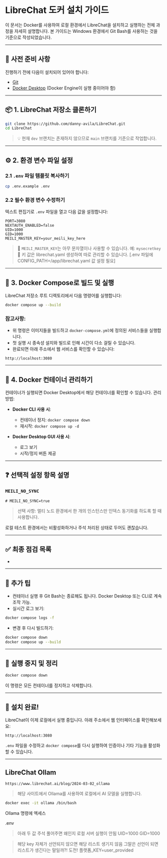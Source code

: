 # LibreChat 도커 설치 가이드

이 문서는 Docker를 사용하여 로컬 환경에서 LibreChat을 설치하고 실행하는 전체 과정을 자세히 설명합니다. 본 가이드는 Windows 환경에서 Git Bash를 사용하는 것을 기준으로 작성되었습니다.

---

## 🧰 사전 준비 사항

진행하기 전에 다음이 설치되어 있어야 합니다:

* [Git](https://git-scm.com/downloads)
* [Docker Desktop](https://www.docker.com/products/docker-desktop/) (Docker Engine이 실행 중이어야 함)

---

## 📦 1. LibreChat 저장소 클론하기

```bash
git clone https://github.com/danny-avila/LibreChat.git
cd LibreChat
```

> 💡 현재 `dev` 브랜치는 존재하지 않으므로 `main` 브랜치를 기준으로 작업합니다.

---

## ⚙️ 2. 환경 변수 파일 설정

### 2.1 `.env` 파일 템플릿 복사하기

```bash
cp .env.example .env
```

### 2.2 필수 환경 변수 수정하기

텍스트 편집기로 `.env` 파일을 열고 다음 값을 설정합니다:

```env
PORT=3080
NEXTAUTH_ENABLED=false
UID=1000
GID=1000
MEILI_MASTER_KEY=your_meili_key_here

```

> 📌 `MEILI_MASTER_KEY`는 아무 문자열이나 사용할 수 있습니다. 예: `mysecretkey`
> 📌 키 값은 librechat.yaml 생성하여 따로 관리할 수 있습니다. [.env 파일에 CONFIG_PATH=/app/librechat.yaml 값 설정 필요]

---

## 🐳 3. Docker Compose로 빌드 및 실행

LibreChat 저장소 루트 디렉토리에서 다음 명령어를 실행합니다:

```bash
docker compose up --build
```

### 참고사항:

* 위 명령은 이미지들을 빌드하고 `docker-compose.yml`에 정의된 서비스들을 실행합니다.
* 첫 실행 시 종속성 설치와 빌드로 인해 시간이 다소 걸릴 수 있습니다.
* 완료되면 아래 주소에서 웹 서비스를 확인할 수 있습니다:

```
http://localhost:3080
```

---

## 📂 4. Docker 컨테이너 관리하기

컨테이너가 실행되면 Docker Desktop에서 해당 컨테이너를 확인할 수 있습니다. 관리 방법:

* **Docker CLI 사용 시**:
  * 컨테이너 정지: `docker compose down`
  * 재시작: `docker compose up -d`

* **Docker Desktop GUI 사용 시**:
  * 로그 보기
  * 시작/정지 버튼 제공

---

## ❓ 선택적 설정 항목 설명

### `MEILI_NO_SYNC`

```env
# MEILI_NO_SYNC=true
```

> 선택 사항: 멀티 노드 환경에서 한 개의 인스턴스만 인덱스 동기화를 하도록 할 때 사용합니다.

로컬 테스트 환경에서는 비활성화하거나 주석 처리된 상태로 두어도 괜찮습니다.

---

## ✅ 최종 점검 목록

*

---

## 📌 추가 팁

* 컨테이너 실행 후 Git Bash는 종료해도 됩니다. Docker Desktop 또는 CLI로 계속 조작 가능.
* 실시간 로그 보기:

```bash
docker compose logs -f
```

* 변경 후 다시 빌드하기:

```bash
docker compose down
docker compose up --build
```

---

## 🧹 실행 중지 및 정리

```bash
docker compose down
```

이 명령은 모든 컨테이너를 정지하고 삭제합니다.

---

## 🙌 설치 완료!

LibreChat이 이제 로컬에서 실행 중입니다. 아래 주소에서 웹 인터페이스를 확인해보세요:

```
http://localhost:3080
```

`.env` 파일을 수정하고 `docker compose`를 다시 실행하여 인증이나 기타 기능을 활성화할 수 있습니다.



---
## LibreChat Ollam
```
https://www.librechat.ai/blog/2024-03-02_ollama
```
> 해당 사이트에서 Ollama를 사용하여 로컬에서 AI 모델을 실행합니다.


```bash
docker exec -it ollama /bin/bash
```
Ollama 명령에 엑세스




<!-- 노트 -->
.env
> 아래 두 값 주석 풀어주면 왜인지 로컬 서버 실행이 안됨
UID=1000
GID=1000


> 해당 key 자체가 선언되지 않으면 해당 리스트 생기지 않음
> 그말은 선언이 되면 리스트가 생긴다는 말일까?! 도전!
플랫폼_KEY=user_provided
